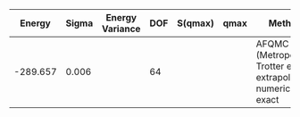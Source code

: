 | Energy   | Sigma | Energy Variance | DOF | S(qmax) | qmax | Method                                                       | Data Repository |
|----------|-------|-----------------|-----|---------|------|--------------------------------------------------------------|-----------------|
| -289.657 | 0.006 |                 | 64  |         |      | AFQMC (Metropolis, Trotter error extrapolated), numerically exact |                 |
